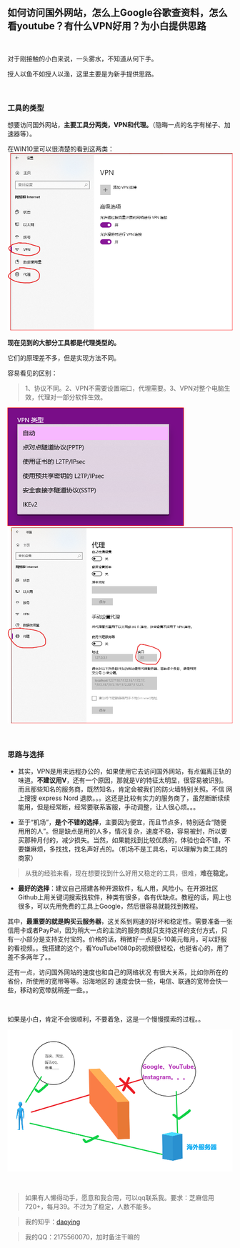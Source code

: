 ## 如何访问国外网站，怎么上Google谷歌查资料，怎么看youtube？有什么VPN好用？为小白提供思路

&nbsp;

对于刚接触的小白来说，一头雾水，不知道从何下手。

授人以鱼不如授人以渔，这里主要是为新手提供思路。

&nbsp;

### 工具的类型

想要访问国外网站，**主要工具分两类，VPN和代理。**（隐晦一点的名字有梯子、加速器等）。

在WIN10里可以很清楚的看到这两类：
![win10_vpn_proxy.png](./images/win10_vpn_proxy.png)

**现在见到的大部分工具都是代理类型的。**

它们的原理差不多，但是实现方法不同。

容易看见的区别：

> 1、协议不同。2、VPN不需要设置端口，代理需要。3、VPN对整个电脑生效，代理对一部分软件生效。

![TypesOfVPN.png](./images/TypesOfVPN.png)
![proxy_port.png](./images/proxy_port.png)

&nbsp;

### 思路与选择

- 其实，VPN是用来远程办公的，如果使用它去访问国外网站，有点偏离正轨的味道。**不建议用V**，还有一个原因，那就是V的特征太明显，很容易被识别。而且那些知名的服务商，既然知名，肯定会被我们的防火墙特别关照。不信 网上搜搜 express Nord 退款。。。这还是比较有实力的服务商了，虽然断断续续能用，但是经常断，经常要联系客服，手动调整，让人很心烦。。。

- 至于“机场”，**是个不错的选择**，主要因为便宜，而且节点多，特别适合“随便用用的人”。但是缺点是用的人多，情况复杂，速度不稳，容易被封，所以要买那种月付的，减少损失。当然，如果能找到比较优质的，体验也会不错，不要嫌麻烦，多找找，找名声好点的。（机场不是工具名，可以理解为卖工具的商家）

> 从我的经验来看，现在想要找到什么好用又稳定的工具，很难，**难在稳定。**

- **最好的选择**：建议自己搭建各种开源软件，私人用，风险小。在开源社区Github上用关键词搜索找软件，种类有很多，各有优缺点。教程的话，网上也很多，可以先用免费的工具上Google，然后很容易就能找到教程。

其中，**最重要的就是购买云服务器**，这关系到网速的好坏和稳定性。需要准备一张信用卡或者PayPal，因为稍大一点的主流的服务商就只支持这样的支付方式，只有一小部分是支持支付宝的。价格的话，稍微好一点是5-10美元每月，可以舒服的看视频。。我搭建的这个，看YouTube1080p的视频很轻松，也挺省心的，用了差不多两年了。。
    
还有一点，访问国外网站的速度也和自己的网络状况  有很大关系，比如你所在的省份，所使用的宽带等等。沿海地区的 速度会快一些，电信、联通的宽带会快一些，移动的宽带就稍差一些。。

&nbsp;

如果是小白，肯定不会很顺利，不要着急，这是一个慢慢摸索的过程。。

![tizi.png](./images/tizi.png)

&nbsp;

> 如果有人懒得动手，愿意和我合用，可以qq联系我。要求：芝麻信用720+，每月39。不过为了稳定，人数不能多。

> 我的知乎：[daoying](https://www.zhihu.com/people/daoyingdaoying)

> 我的QQ：2175560070，加时备注干嘛的

